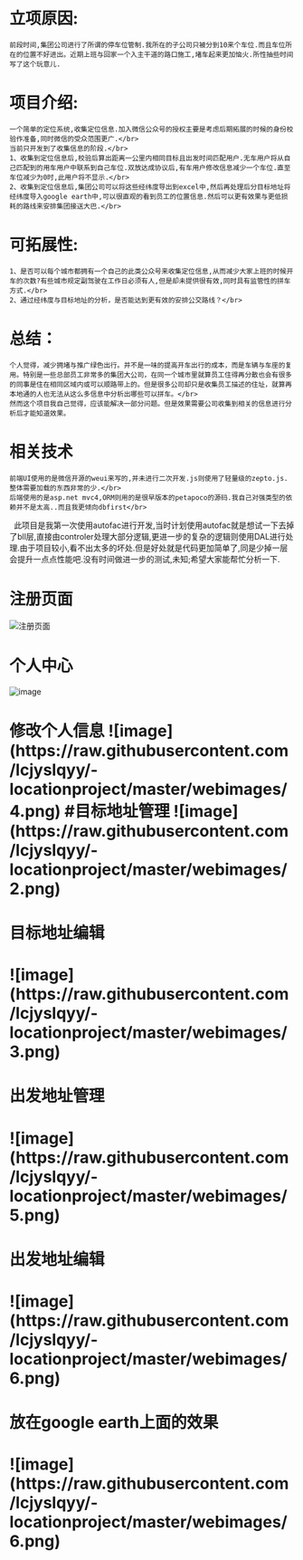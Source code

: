 # 立项原因:
    前段时间,集团公司进行了所谓的停车位管制.我所在的子公司只被分到10来个车位.而且车位所在的位置不好进出。近期上班与回家一个入主干道的路口施工,堵车起来更加恼火.所性抽些时间写了这个玩意儿.
# 项目介绍:
    一个简单的定位系统,收集定位信息.加入微信公众号的授权主要是考虑后期拓展的时候的身份校验作准备,同时微信的受众范围更广.</br>
    当前只开发到了收集信息的阶段.</br>
    1、收集到定位信息后,校验后算出距离一公里内相同目标且出发时间匹配用户.无车用户将从自己匹配到的用车用户中联系到自己车位.双放达成协议后,有车用户修改信息减少一个车位.直至车位减少为0时,此用户将不显示.</br>
    2、收集到定位信息后,集团公司可以将这些经纬度导出到excel中,然后再处理后分目标地址将经纬度导入google earth中,可以很直观的看到员工的位置信息.然后可以更有效果与更低损耗的路线来安排集团接送大巴.</br>
# 可拓展性:
    1、是否可以每个城市都拥有一个自己的此类公众号来收集定位信息,从而减少大家上班的时候开车的次数?有些城市规定副驾驶在工作日必须有人,但是却未提供很有效,同时具有监管性的拼车方式.</br>
    2、通过经纬度与目标地址的分析，是否能达到更有效的安排公交路线？</br>
# 总结：
    个人觉得，减少拥堵与推广绿色出行。并不是一味的提高开车出行的成本，而是车辆与车座的复用。特别是一些总部员工非常多的集团大公司，在同一个城市里就算员工住得再分散也会有很多的同事是住在相同区域内或可以顺路带上的。但是很多公司却只是收集员工描述的住址，就算再本地通的人也无法从这么多信息中分析出哪些可以拼车。</br>
    然而这个项目我自己觉得，应该能解决一部分问题。但是效果需要公司收集到相关的信息进行分析后才能知道效果。
# 相关技术
    前端UI使用的是微信开源的weui来写的,并未进行二次开发.js则使用了轻量级的zepto.js.整体需要加载的东西非常的少.</br>
    后端使用的是asp.net mvc4,ORM则用的是很早版本的petapoco的源码.我自己对强类型的依赖并不是太高..而且我更倾向dbfirst</br>
    此项目是我第一次使用autofac进行开发,当时计划使用autofac就是想试一下去掉了bll层,直接由controler处理大部分逻辑,更进一步的复杂的逻辑则使用DAL进行处理.由于项目较小,看不出太多的坏处.但是好处就是代码更加简单了,同是少掉一层会提升一点点性能吧.没有时间做进一步的测试,未知;希望大家能帮忙分析一下.</br>
# 注册页面
![注册页面](https://raw.githubusercontent.com/lcjyslqyy/-locationproject/master/webimages/7.png)
# 个人中心
![image](https://raw.githubusercontent.com/lcjyslqyy/-locationproject/master/webimages/1.png)
<h1>修改个人信息
![image](https://raw.githubusercontent.com/lcjyslqyy/-locationproject/master/webimages/4.png)
#目标地址管理
![image](https://raw.githubusercontent.com/lcjyslqyy/-locationproject/master/webimages/2.png)
<h1>目标地址编辑<h1>
![image](https://raw.githubusercontent.com/lcjyslqyy/-locationproject/master/webimages/3.png)
<h1>出发地址管理<h1>
![image](https://raw.githubusercontent.com/lcjyslqyy/-locationproject/master/webimages/5.png)
<h1>出发地址编辑<h1>
![image](https://raw.githubusercontent.com/lcjyslqyy/-locationproject/master/webimages/6.png)
<h1>放在google earth上面的效果<h1>
![image](https://raw.githubusercontent.com/lcjyslqyy/-locationproject/master/webimages/6.png)
